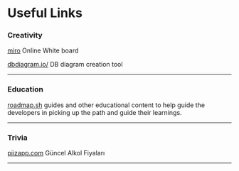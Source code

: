 # Useful Links


### Creativity

[miro](https://miro.com)
Online White board

[dbdiagram.io/](https://dbdiagram.io/)
DB diagram creation tool

***
### Education

[roadmap.sh](https://roadmap.sh/)  guides and other educational content to help guide the developers in picking up the path and guide their learnings.

***

### Trivia

 [ piizapp.com](https://piizapp.com)
Güncel Alkol Fiyaları

***

